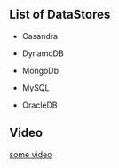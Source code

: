 ## List of DataStores


- Casandra

- DynamoDB

- MongoDb

- MySQL

- OracleDB


## Video

[some video](../../../_media/new_video.mp4 ' :include :type=iframe width=90% height=400px')